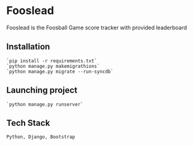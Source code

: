 # Fooslead

Fooslead is the Foosball Game score tracker with provided leaderboard

## Installation

    `pip install -r requirements.txt`
    `python manage.py makemigrathions`
    `python manage.py migrate --run-syncdb`
    
## Launching project

    `python manage.py runserver`

## Tech Stack

    Python, Django, Bootstrap
